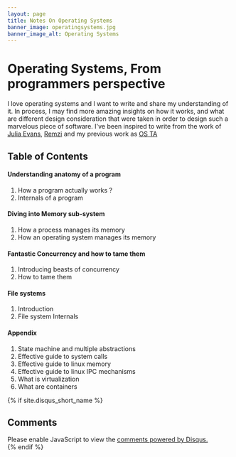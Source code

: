 ```yaml
---
layout: page
title: Notes On Operating Systems
banner_image: operatingsystems.jpg
banner_image_alt: Operating Systems
---
```


Operating Systems, From programmers perspective    
=== 

I love operating systems and I want to write and share my understanding of it. In process, I may find more amazing insights on how it works, and what are different design consideration that were taken in order to design such a marvelous piece of software. I've been inspired to write from the work of [Julia Evans](https://twitter.com/b0rk), [Remzi](http://pages.cs.wisc.edu/~remzi/OSTEP/) and my previous work as [OS TA](https://researchweb.iiit.ac.in/~ronak.kogta/ICS231) 


## Table of Contents


#### Understanding anatomy of a program
1. How a program actually works ? 
2. Internals of a program  

#### Diving into Memory sub-system
1. How a process manages its memory
2. How an operating system manages its memory

#### Fantastic Concurrency and how to tame them
1. Introducing beasts of concurrency
2. How to tame them  

#### File systems 
1. Introduction
2. File system Internals  

#### Appendix
1. State machine and multiple abstractions
2. Effective guide to system calls
3. Effective guide to linux memory
4. Effective guide to linux IPC mechanisms
5. What is virtualization
6. What are containers  

{% if site.disqus_short_name %}
<div class="comments">
  <h2>Comments</h2>
  <div id="disqus_thread"></div>
  <script>
var disqus_config = function () {
  this.page.url = '{{ site.url }}{{ page.url }}'; // Replace PAGE_URL with your page's canonical URL variable
  this.page.identifier = '{{ page.id }}'; // Replace PAGE_IDENTIFIER with your page's unique identifier variable
};
(function() {
  var d = document, s = d.createElement('script');
  s.src = '//{{ site.disqus_short_name }}.disqus.com/embed.js';
  s.setAttribute('data-timestamp', +new Date());
  (d.head || d.body).appendChild(s);
})();
  </script>
  <noscript>Please enable JavaScript to view the <a href="https://disqus.com/?ref_noscript" rel="nofollow">comments powered by Disqus.</a></noscript>
</div>
{% endif %}
    